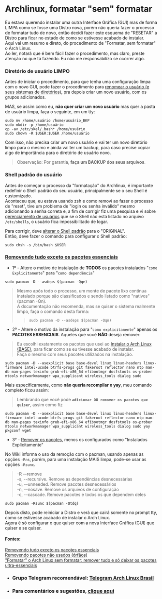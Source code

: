# Archlinux, formatar "sem" formatar

Eu estava querendo instalar uma outra Interface Gráfica (GUI) mas de forma LIMPA como se fosse uma Distro nova, porém não queria fazer o processo de formatar tudo de novo, então decidi fazer este esquema de "RESETAR" a Distro para ficar no estado de como se estivesse acabado de instalar.  
Aqui vai um resumo e direto, do procedimento de "Formatar, sem formatar" o Arch Linux.  
Ao ler, notará que é bem fácil fazer o procedimento, mas claro, preste atenção no que tá fazendo. Eu não me responsabilizo se ocorrer algo.  

### Diretório de usuário LIMPO

Antes de iniciar o procedimento, para que tenha uma configuração limpa com o novo GUI, pode fazer o procedimento para [renomear o usuário (e seus sistemas de diretórios)](https://wiki.archlinux.org/title/Users_and_groups_(Portugu%C3%AAs)#Alterar_um_nome_de_login_ou_diret%C3%B3rio_home_do_usu%C3%A1rio), pra depois criar um novo usuário, com os grupos adicionados.  

MAS, se assim como eu, **não quer criar um novo usuário** mas quer a pasta de usuário limpa, faça o seguinte, em um tty:  

```
sudo mv /home/usuário /home/usuário_BKP
sudo mkdir -p /home/usuário
cp -av /etc/skel/.bash* /home/usuário
sudo chown -R $USER:$USER /home/usuário
```

Com isso, não precisa criar um novo usuário e vai ter um novo diretório limpo para o mesmo e ainda vai ter um backup, para caso precise copiar algo de importância para o diretório de usuário novo.  

> Observação: Por garantia, **faça um BACKUP dos seus arquivos**.  

### Shell padrão do usuário

Antes de começar o processo da "formatação" do Archlinux, é importante redefinir o Shell padrão do seu usuário, principalmente se o seu Shell é customizado.  
Aconteceu que, eu estava usando zsh e como removí ao fazer o processo de "reset", tive um problema de "login ou senha inválido" mesmo adicionando a senha correta e, a fim de corrigir fiz uma pesquisa e vi sobre [gerenciamento de usuários](https://wiki.archlinux.org/title/Users_and_groups_(Portugu%C3%AAs)#Gerenciamento_de_usu%C3%A1rio) que se o Shell não está listado no arquivo `/etc/shells`, o usuário fica impossibilitado de logar.  

Para corrigir, deve [alterar o Shell padrão](https://wiki.archlinux.org/title/Command-line_shell_(Portugu%C3%AAs)#Alterando_seu_shell_padr%C3%A3o) para o "ORIGINAL".  
Então, deve fazer o comando para configurar o Shell padrão:

```
sudo chsh -s /bin/bash $USER
```

### [Removendo tudo exceto os pacotes essenciais](https://wiki.archlinux.org/title/Pacman_(Portugu%C3%AAs)/Tips_and_tricks_(Portugu%C3%AAs)#Removendo_tudo_exceto_os_pacotes_essenciais)  

* 1º - Altere o motivo de instalação de **TODOS** os pacotes instalados "`como Explicitamente`" para "`como dependência`"  

```
sudo pacman -D --asdeps $(pacman -Qqe)
```
>Mesmo após todo o processo, um monte de pacote lixo continua instalado porque são classificados e sendo listado como "nativos" (pacman -Qn).  
>A documentação não recomenda, mas se quiser o sistema realmente limpo, faça o comando desta forma:  
>>`sudo pacman -D --asdeps $(pacman -Qqn)`

* 2º - Altere o motivo da instalação para "`como explicitamente`" apenas os **PACOTES ESSENCIAIS**. Aqueles que você **NÃO** deseja remover:  

> Eu escolhi exatamente os pacotes que usei ao [Instalar o Arch Linux (BASE)](https://elppans.github.io/doc-linux/archLinux_instalacao_base_btrfs), para ficar como se eu tivesse acabado de instalar.  
Faça o mesmo com seus pacotes utilizados na instalação.  

```
sudo pacman -D --asexplicit base base-devel linux linux-headers linux-firmware intel-ucode btrfs-progs git fakeroot reflector nano ntp man-db man-pages texinfo grub-efi-x86_64 efibootmgr dosfstools os-prober mtools networkmanager wpa_supplicant wireless_tools dialog sudo
```

Mais especificamente, como **não queria recompilar o yay**, meu comando completo ficou assim:  
>Lembrando que você pode **`adicionar OU remover os pacotes que quiser`**, assim como fiz

```
sudo pacman -D --asexplicit base base-devel linux linux-headers linux-firmware intel-ucode btrfs-progs git fakeroot reflector nano ntp man-db man-pages texinfo grub-efi-x86_64 efibootmgr dosfstools os-prober mtools networkmanager wpa_supplicant wireless_tools dialog sudo yay pkgconf wget
```

* 3° - [Remover os pacotes](https://wiki.archlinux.org/title/Pacman_(Portugu%C3%AAs)/Tips_and_tricks_(Portugu%C3%AAs)#Removendo_pacotes_n%C3%A3o_usados_(%C3%B3rf%C3%A3os)), menos os configurados como "Instalados Explicitamente"  

No Wiki informa o uso da remoção com o pacman, usando apenas as opções `-Rns`, porém, para uma instalação MAIS limpa, pode-se usar as opções `-Rsunc`.  

> -R --remove  
-s, --recursive. Remove as dependências desnecessárias  
-u, --unneeded. Remove pacotes desnecessários  
-n, --nosave. Remove os arquivos de configuração  
-c, --cascade. Remove pacotes e todos os que dependem deles  

```
sudo pacman -Rsunc $(pacman -Qtdq)
```

Depois disto, pode reiniciar a Distro e verá que cairá somente no prompt tty, como se estivesse acabado de instalar o Arch Linux.  
Agora é só configurar o que quiser com a nova Interface Gráfica (GUI) que quiser e se quiser.  

#### Fontes:  

[Removendo tudo exceto os pacotes essenciais](https://wiki.archlinux.org/title/Pacman_(Portugu%C3%AAs)/Tips_and_tricks_(Portugu%C3%AAs)#Removendo_tudo_exceto_os_pacotes_essenciais)  
[Removendo pacotes não usados (órfãos)](https://wiki.archlinux.org/title/Pacman_(Portugu%C3%AAs)/Tips_and_tricks_(Portugu%C3%AAs)#Removendo_pacotes_n%C3%A3o_usados_(%C3%B3rf%C3%A3os))  
["Formatar" o Arch Linux sem formatar: remover tudo e só deixar os pacotes ultra-essenciais](https://www.desfragmente.com/2021/02/formatar-o-arch-linux-sem-formatar.html?m=1)  

* ### Grupo Telegram recomendável: [Telegram Arch Linux Brasil](https://t.me/archlinuxbr)  
* ### Para comentários e sugestões, [clique aqui](https://github.com/elppans/doc-linux/issues)  
